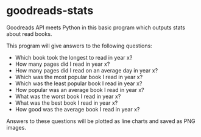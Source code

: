 # goodreads-stats
Goodreads API meets Python in this basic program which outputs stats about read books.

This program will give answers to the following questions:
* Which book took the longest to read in year x?
* How many pages did I read in year x?
* How many pages did I read on an average day in year x?
* Which was the most popular book I read in year x?
* Which was the least popular book I read in year x?
* How popular was an average book I read in year x?
* What was the worst book I read in year x?
* What was the best book I read in year x?
* How good was the average book I read in year x?

Answers to these questions will be plotted as line charts and saved as PNG images.
